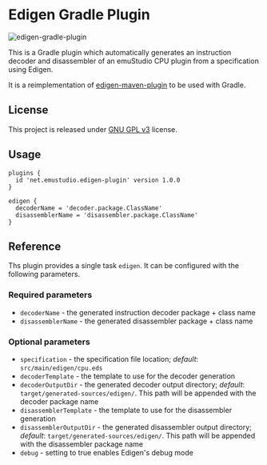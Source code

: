# Edigen Gradle Plugin
![edigen-gradle-plugin](https://github.com/emustudio/edigen-gradle-plugin/workflows/edigen-gradle-plugin/badge.svg?branch=master)

This is a Gradle plugin which automatically generates an instruction decoder and disassembler of an emuStudio CPU
plugin from a specification using Edigen.

It is a reimplementation of [edigen-maven-plugin](https://github.com/sulir/edigen-maven-plugin) to be used with Gradle.

## License

This project is released under [GNU GPL v3](https://www.gnu.org/licenses/gpl-3.0.html) license.

## Usage

```
plugins {
  id 'net.emustudio.edigen-plugin' version 1.0.0
}

edigen {
  decoderName = 'decoder.package.ClassName'
  disassemblerName = 'disassembler.package.ClassName'
}
```

## Reference

Ths plugin provides a single task `edigen`. It can be configured with the following parameters.

### Required parameters

- `decoderName` - the generated instruction decoder package + class name
- `disassemblerName` - the generated disassembler package + class name

### Optional parameters

- `specification` - the specification file location; _default_: `src/main/edigen/cpu.eds`
- `decoderTemplate` - the template to use for the decoder generation
- `decoderOutputDir` - the generated decoder output directory; _default_: `target/generated-sources/edigen/`. This path
   will be appended with the decoder package name
- `disassemblerTemplate` - the template to use for the disassembler generation
- `disassemblerOutputDir` - the generated disassembler output directory; _default_: `target/generated-sources/edigen/`.
   This path will be appended with the disassembler package name
- `debug` - setting to true enables Edigen's debug mode

